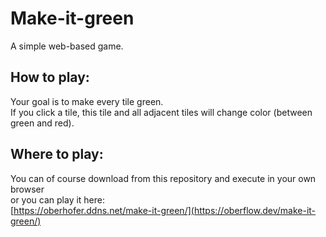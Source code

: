# Make-it-green
A simple web-based game.
## How to play:
Your goal is to make every tile green.  
If you click a tile, this tile and all adjacent tiles will change color (between green and red).
## Where to play:
You can of course download from this repository and execute in your own browser  
or you can play it here:  
[https://oberhofer.ddns.net/make-it-green/](https://oberflow.dev/make-it-green/)
